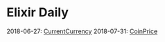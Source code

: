 Elixir Daily
===

2018-06-27: [CurrentCurrency](/current_currency)
2018-07-31: [CoinPrice](/coin_price)